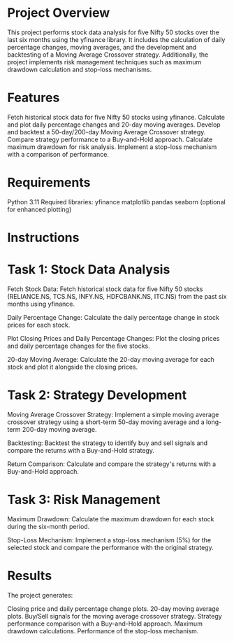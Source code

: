 # Project Overview

This project performs stock data analysis for five Nifty 50 stocks over the last six months using the yfinance library. It includes the calculation of daily percentage changes, moving averages, and the development and backtesting of a Moving Average Crossover strategy. Additionally, the project implements risk management techniques such as maximum drawdown calculation and stop-loss mechanisms.

# Features
Fetch historical stock data for five Nifty 50 stocks using yfinance.
Calculate and plot daily percentage changes and 20-day moving averages.
Develop and backtest a 50-day/200-day Moving Average Crossover strategy.
Compare strategy performance to a Buy-and-Hold approach.
Calculate maximum drawdown for risk analysis.
Implement a stop-loss mechanism with a comparison of performance.

# Requirements
Python 3.11
Required libraries:
yfinance
matplotlib
pandas
seaborn (optional for enhanced plotting)

# Instructions
# Task 1: Stock Data Analysis
Fetch Stock Data: Fetch historical stock data for five Nifty 50 stocks (RELIANCE.NS, TCS.NS, INFY.NS, HDFCBANK.NS, ITC.NS) from the past six months using yfinance.

Daily Percentage Change: Calculate the daily percentage change in stock prices for each stock.

Plot Closing Prices and Daily Percentage Changes: Plot the closing prices and daily percentage changes for the five stocks.

20-day Moving Average: Calculate the 20-day moving average for each stock and plot it alongside the closing prices.

# Task 2: Strategy Development
Moving Average Crossover Strategy: Implement a simple moving average crossover strategy using a short-term 50-day moving average and a long-term 200-day moving average.

Backtesting: Backtest the strategy to identify buy and sell signals and compare the returns with a Buy-and-Hold strategy.

Return Comparison: Calculate and compare the strategy's returns with a Buy-and-Hold approach.

# Task 3: Risk Management
Maximum Drawdown: Calculate the maximum drawdown for each stock during the six-month period.

Stop-Loss Mechanism: Implement a stop-loss mechanism (5%) for the selected stock and compare the performance with the original strategy.

# Results
The project generates:

Closing price and daily percentage change plots.
20-day moving average plots.
Buy/Sell signals for the moving average crossover strategy.
Strategy performance comparison with a Buy-and-Hold approach.
Maximum drawdown calculations.
Performance of the stop-loss mechanism.
